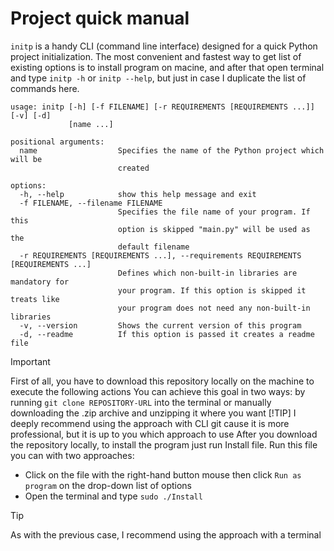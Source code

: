# Project quick manual
`initp` is a handy CLI (command line interface) designed for a quick Python project initialization.
The most convenient and fastest way to get list of existing options is to install program on macine, and after that open terminal and type `initp -h` or `initp --help`, but just in case I duplicate the list of commands here.
```
usage: initp [-h] [-f FILENAME] [-r REQUIREMENTS [REQUIREMENTS ...]] [-v] [-d]
             [name ...]

positional arguments:
  name                  Specifies the name of the Python project which will be
                        created

options:
  -h, --help            show this help message and exit
  -f FILENAME, --filename FILENAME
                        Specifies the file name of your program. If this
                        option is skipped "main.py" will be used as the
                        default filename
  -r REQUIREMENTS [REQUIREMENTS ...], --requirements REQUIREMENTS [REQUIREMENTS ...]
                        Defines which non-built-in libraries are mandatory for
                        your program. If this option is skipped it treats like
                        your program does not need any non-built-in libraries
  -v, --version         Shows the current version of this program
  -d, --readme          If this option is passed it creates a readme file
  ```
  > [!IMPORTANT]
  > First of all, you have to download this repository locally on the machine to execute the following actions You can achieve this goal in two ways: by running `git clone REPOSITORY-URL` into the terminal or manually downloading the .zip archive and unzipping it where you want
  > [!TIP]
  > I deeply recommend using the approach with CLI git cause it is more professional, but it is up to you which approach to use
  After you download the repository locally, to install the program just run Install file. Run this file you can with two approaches:
  - Click on the file with the right-hand button mouse then click `Run as program` on the drop-down list of options
  - Open the terminal and type `sudo ./Install`
  > [!TIP]
  > As with the previous case, I recommend using the approach with a terminal